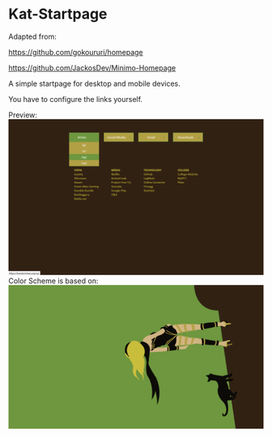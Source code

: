 Kat-Startpage
=============
Adapted from:

  https://github.com/gokoururi/homepage
  
  https://github.com/JackosDev/Minimo-Homepage
  
A simple startpage for desktop and mobile devices.

You have to configure the links yourself.

Preview: 
![Alt text](/preview.png)
Color Scheme is based on:
![Alt text](/gravityrush.png)
